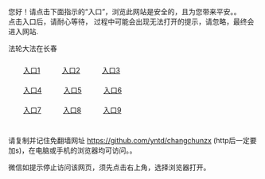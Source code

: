 您好！请点击下面指示的“入口”，浏览此网站是安全的，且为您带来平安。。 <br/>
点击入口后，请耐心等待， 过程中可能会出现无法打开的提示，请忽略，最终会进入网站. </br>

法轮大法在长春<br/>
<div style="padding:10px"><a style="margin:20px" target="_blank" href="https://d3impcriragcg4.cloudfront.net/2Qpsp?qxgvxwh" id="ccLink1" rel="nofollow">入口1</a> <a target="_blank" style="margin:20px" href="https://d3p7f1i7fe0r5z.cloudfront.net/2Qpsp?qrrsyxng" id="ccLink2" rel="nofollow">入口2</a> <a style="margin:20px" target="_blank" href="https://d3ck7sp6zm145g.cloudfront.net/2Qpsp?txten" id="ccLink3" rel="nofollow">入口3</a></div>

<div style="padding:10px" ><a style="margin:20px" target="_blank" href="https://d3impcriragcg4.cloudfront.net/2Qpsp?qxgvxwh" id="ccLink4" rel="nofollow">入口4</a> <a style="margin:20px" href="https://d3p7f1i7fe0r5z.cloudfront.net/2Qpsp?qrrsyxng" target="_blank" id="ccLink5" rel="nofollow">入口5</a> <a style="margin:20px" href="https://d3ck7sp6zm145g.cloudfront.net/2Qpsp?txten" target="_blank" id="ccLink6" rel="nofollow">入口6</a></div>

<div style="padding:10px"><a style="margin:20px" target="_blank" href="https://d3impcriragcg4.cloudfront.net/2Qpsp?qxgvxwh" id="ccLink7" rel="nofollow">入口7</a> <a style="margin:20px" href="https://d3p7f1i7fe0r5z.cloudfront.net/2Qpsp?qrrsyxng" target="_blank" id="ccLink8" rel="nofollow">入口8</a> <a style="margin:20px" target="_blank" href="https://d3ck7sp6zm145g.cloudfront.net/2Qpsp?txten" id="ccLink9" rel="nofollow">入口9</a></div>

<br/>



请复制并记住免翻墙网址 https://github.com/yntd/changchunzx (http后一定要加s)，在电脑或手机的浏览器均可访问。。<br/>

微信如提示停止访问该网页，须先点击右上角，选择浏览器打开。
